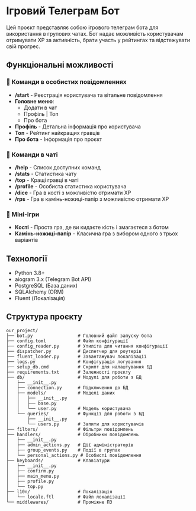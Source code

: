 # Ігровий Телеграм Бот

Цей проєкт представляє собою ігрового телеграм бота для використання в групових чатах. Бот надає можливість користувачам отримувати XP за активність, брати участь у рейтингах та відстежувати свій прогрес.

## Функціональні можливості

### 📌 Команди в особистих повідомленнях

- **/start** - Реєстрація користувача та вітальне повідомлення
- **Головне меню**:
  - Додати в чат
  - Профіль | Топ
  - Про бота
- **Профіль** - Детальна інформація про користувача
- **Топ** - Рейтинг найкращих гравців
- **Про бота** - Інформація про проєкт

### 📌 Команди в чаті

- **/help** - Список доступних команд
- **/stats** - Статистика чату
- **/top** - Кращі гравці в чаті
- **/profile** - Особиста статистика користувача
- **/dice** - Гра в кості з можливістю отримати XP
- **/rps** - Гра в камінь-ножиці-папір з можливістю отримати XP

### 📌 Міні-ігри

- **Кості** - Проста гра, де ви кидаєте кість і змагаєтеся з ботом
- **Камінь-ножиці-папір** - Класична гра з вибором одного з трьох варіантів

## Технології

- Python 3.8+
- aiogram 3.x (Telegram Bot API)
- PostgreSQL (База даних)
- SQLAlchemy (ORM)
- Fluent (Локалізація)

## Структура проєкту

```
our_project/
├── bot.py                 # Головний файл запуску бота
├── config.toml            # Файл конфігурації
├── config_reader.py       # Утиліта для читання конфігурації
├── dispatcher.py          # Диспетчер для роутерів
├── fluent_loader.py       # Завантажувач локалізації
├── logs.py                # Конфігурація логування
├── setup_db.cmd           # Скрипт для налаштування БД
├── requirements.txt       # Залежності проєкту
├── db/                    # Модулі для роботи з БД
│   ├── __init__.py
│   ├── connection.py      # Підключення до БД
│   ├── models/            # Моделі даних
│   │   ├── __init__.py
│   │   ├── base.py
│   │   └── user.py        # Модель користувача
│   └── queries/           # Функції для роботи з БД
│       ├── __init__.py
│       └── users.py       # Запити для користувачів
├── filters/               # Фільтри повідомлень
├── handlers/              # Обробники повідомлень
│   ├── __init__.py
│   ├── admin_actions.py   # Дії адміністраторів
│   ├── group_events.py    # Події в групах
│   └── personal_actions.py # Особисті повідомлення
├── keyboards/             # Клавіатури
│   ├── __init__.py
│   ├── confirm.py
│   ├── main_menu.py
│   ├── profile.py
│   └── top.py
├── l10n/                  # Локалізація
│   └── locale.ftl         # Файл локалізації
└── middlewares/           # Проміжне ПЗ
```



